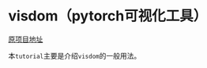 # visdom（pytorch可视化工具）
[原项目地址](https://github.com/facebookresearch/visdom)

本`tutorial`主要是介绍`visdom`的一般用法。
